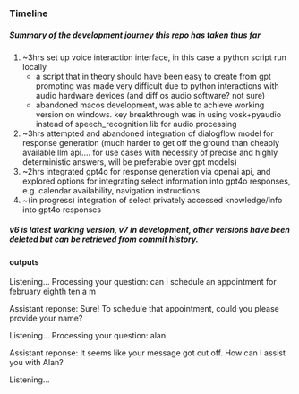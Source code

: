 ### Timeline
##### *Summary of the development journey this repo has taken thus far*
1) ~3hrs set up voice interaction interface, in this case a python script run locally
	- a script that in theory should have been easy to create from gpt prompting was made very difficult due to python interactions with audio hardware devices (and diff os audio software? not sure)
	- abandoned macos development, was able to achieve working version on windows. key breakthrough was in using vosk+pyaudio instead of speech_recognition lib for audio processing
2) ~3hrs attempted and abandoned integration of dialogflow model for response generation (much harder to get off the ground than cheaply available llm api.... for use cases with necessity of precise and highly deterministic answers, will be preferable over gpt models)
3) ~2hrs integrated gpt4o for response generation via openai api, and explored options for integrating select information into gpt4o responses, e.g. calendar availability, navigation instructions
4) ~(in progress) integration of select privately accessed knowledge/info into gpt4o responses

##### v6 is latest working version, v7 in development, other versions have been deleted but can be retrieved from commit history.


#### outputs

Listening...
Processing your question: can i schedule an appointment for february eighth ten a m

Assistant reponse: Sure! To schedule that appointment, could you please provide your name?

Listening...
Processing your question: alan

Assistant reponse: It seems like your message got cut off. How can I assist you with Alan?

Listening...

